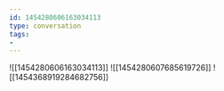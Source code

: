 ```yaml
---
id: 1454280606163034113
type: conversation
tags:
- 
---
```

![[1454280606163034113]]
![[1454280607685619726]]
![[1454368919284682756]]

